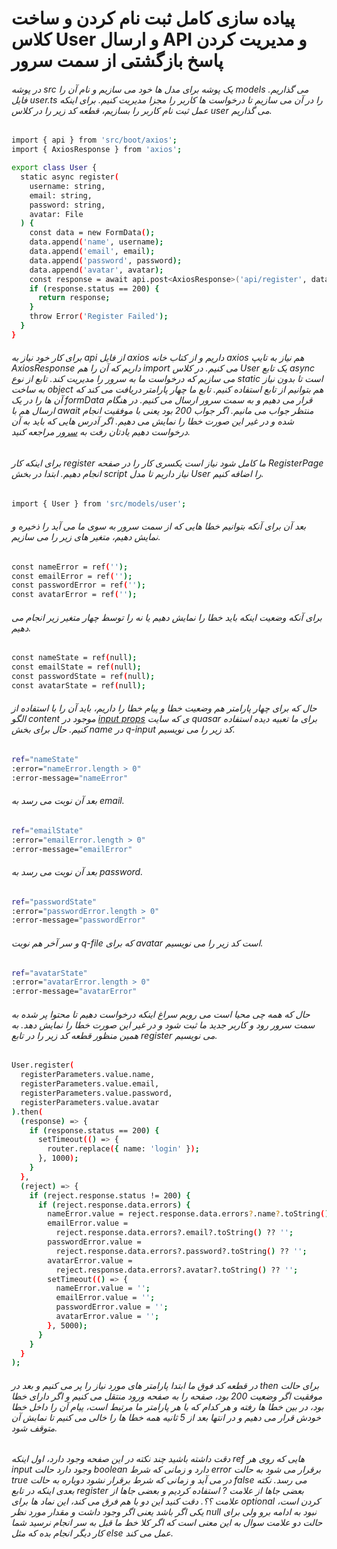 # پیاده سازی کامل ثبت نام کردن و ساخت کلاس User و ارسال API و مدیریت کردن پاسخ بازگشتی از سمت سرور

###### در پوشه src یک پوشه برای مدل ها خود می سازیم و نام آن را models می گذاریم. فایل user.ts را در آن می سازیم تا درخواست ها کاربر را مجزا مدیریت کنیم. برای اینکه عمل ثبت نام کاربر را بسازیم، قطعه کد زیر را در کلاس user می گذاریم.

```bash
import { api } from 'src/boot/axios';
import { AxiosResponse } from 'axios';

export class User {
  static async register(
    username: string,
    email: string,
    password: string,
    avatar: File
  ) {
    const data = new FormData();
    data.append('name', username);
    data.append('email', email);
    data.append('password', password);
    data.append('avatar', avatar);
    const response = await api.post<AxiosResponse>('api/register', data);
    if (response.status == 200) {
      return response;
    }
    throw Error('Register Failed');
  }
}
```
###### برای کار خود نیاز به api از فایل axios داریم و از کتاب خانه axios هم نیاز به تایپ AxiosResponse داریم که آن را هم import می کنیم. در کلاس User یک تابع async می سازیم که درخواست ما به سرور را مدیریت کند. تابع از نوع static است تا بدون نیاز به ساخت object هم بتوانیم از تابع استفاده کنیم. تابع ما چهار پارامتر دریافت می کند که آن ها را در یک formData قرار می دهیم و به سمت سرور ارسال می کنیم. در هنگام ارسال هم با await منتظر جواب می مانیم. اگر جواب 200 بود یعنی با موفقیت انجام شده و در غیر این صورت خطا را نمایش می دهیم. اگر آدرس هایی که باید به آن درخواست دهیم یادتان رفت به <a href="https://openapi.poulstar.org/">سرور</a> مراجعه کنید.

###### برای اینکه کار register ما کامل شود نیاز است یکسری کار را در صفحه RegisterPage انجام دهیم. ابتدا در بخش script نیاز داریم تا مدل User را اضافه کنیم.

```bash
import { User } from 'src/models/user';
```

###### بعد آن برای آنکه بتوانیم خطا هایی که از سمت سرور به سوی ما می آید را ذخیره و نمایش دهیم، متغیر های زیر را می سازیم.

```bash
const nameError = ref('');
const emailError = ref('');
const passwordError = ref('');
const avatarError = ref('');
```

###### برای آنکه وضعیت اینکه باید خطا را نمایش دهیم یا نه را توسط چهار متغیر زیر انجام می دهیم.

```bash
const nameState = ref(null);
const emailState = ref(null);
const passwordState = ref(null);
const avatarState = ref(null);
```

###### حال که برای چهار پارامتر هم وضعیت خطا و پیام خطا را داریم، باید آن را با استفاده از الگو content موجود در <a href="https://quasar.dev/vue-components/input/">input props</a> ی که سایت quasar برای ما تعبیه دیده  استفاده کنیم. حال برای بخش name در q-input کد زیر را می نویسیم.

```bash
ref="nameState"
:error="nameError.length > 0"
:error-message="nameError"
```
###### بعد آن نوبت می رسد به email.

```bash
ref="emailState"
:error="emailError.length > 0"
:error-message="emailError"
```

###### بعد آن نوبت می رسد به password.

```bash
ref="passwordState"
:error="passwordError.length > 0"
:error-message="passwordError"
```

###### و سر آخر هم نوبت q-file که برای avatar است کد زیر را می نویسیم.

```bash
ref="avatarState"
:error="avatarError.length > 0"
:error-message="avatarError"
```

###### حال که همه چی محیا  است می رویم سراغ اینکه درخواست دهیم تا محتوا پر شده به سمت سرور رود و کاربر جدید ما ثبت شود و در غیر این صورت خطا را نمایش دهد. به همین منظور قطعه کد زیر را در تابع  register می نویسیم.

```bash
User.register(
  registerParameters.value.name,
  registerParameters.value.email,
  registerParameters.value.password,
  registerParameters.value.avatar
).then(
  (response) => {
    if (response.status == 200) {
      setTimeout(() => {
        router.replace({ name: 'login' });
      }, 1000);
    }
  },
  (reject) => {
    if (reject.response.status != 200) {
      if (reject.response.data.errors) {
        nameError.value = reject.response.data.errors?.name?.toString() ?? '';
        emailError.value =
          reject.response.data.errors?.email?.toString() ?? '';
        passwordError.value =
          reject.response.data.errors?.password?.toString() ?? '';
        avatarError.value =
          reject.response.data.errors?.avatar?.toString() ?? '';
        setTimeout(() => {
          nameError.value = '';
          emailError.value = '';
          passwordError.value = '';
          avatarError.value = '';
        }, 5000);
      }
    }
  }
);
```
###### در قطعه کد فوق ما ابتدا پارامتر های مورد نیاز را پر می کنیم و بعد در then برای حالت موفقیت اگر وضعیت 200 بود، صفحه را به صفحه ورود منتقل می کنیم و اگر دارای خطا بود، در بین خطا ها رفته و هر کدام که با هر پارامتر ما مرتبط  است، پیام آن را داخل خطا خودش قرار می دهیم و در انتها بعد از 5 ثانیه همه خطا ها را خالی می کنیم تا نمایش آن  متوقف شود.

###### دقت داشته باشید چند نکته در این صفحه وجود دارد، اول اینکه ref هایی که روی هر input وجود دارد حالت boolean دارد و زمانی که شرط error برقرار می شود به حالت true در می آید و زمانی که شرط برقرار نشود دوباره به حالت false می رسد. نکته بعدی اینکه در تابع register بعضی جاها از علامت ? استفاده کردیم و بعضی جاها از علامت ؟؟. دقت کنید این دو با هم فرق می کند، این نماد ها برای optional کردن است، یکی اگر باشد یعنی اگر وجود داشت و مقدار مورد نظر null نبود به ادامه برو ولی برای حالت دو علامت سوال به این معنی  است که اگر کلا خط ما قبل به سر انجام نرسید شما کار دیگر انجام بده که مثل else عمل می کند.




